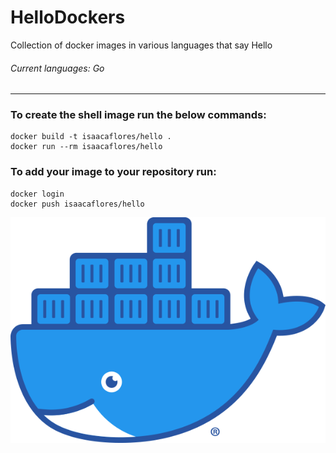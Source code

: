 # HelloDockers
Collection of docker images in various languages that say Hello
###### Current languages: Go
---

### To create the shell image run the below commands:
```
docker build -t isaacaflores/hello .
docker run --rm isaacaflores/hello
```

### To add your image to your repository run:
```
docker login
docker push isaacaflores/hello
```

![dockerlogo](docker.png)
